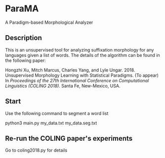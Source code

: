 # ParaMA
A Paradigm-based Morphological Analyzer

## Description
This is an unsupervised tool for analyzing suffixation morphology for any languages given a list of words. The details of the algorithm can be found in the following paper:

Hongzhi Xu, Mitch Marcus, Charles Yang, and Lyle Ungar. 2018. Unsupervised Morphology Learning with Statistical Paradigms. (To appear) In *Proceedings of the 27th International Conference on Computational Linguistics (COLING 2018)*. Santa Fe, New-Mexico, USA.

## Start
Use the following command to segment a word list

  python3 main.py my_data.txt my_data.seg.txt

## Re-run the COLING paper's experiments
Go to coling2018.py for details

